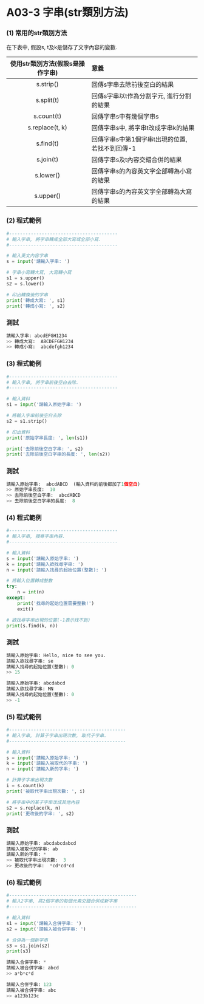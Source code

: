 # A03-3 字串(str類別方法)


### (1) 常用的str類別方法

在下表中, 假設s, t及k是儲存了文字內容的變數.

| 使用str類別方法(假設s是操作字串) | 意義 |
|:---------:|:------|
| s.strip() | 回傳s字串去除前後空白的結果 |
| s.split(t) | 回傳s字串以t作為分割字元, 進行分割的結果 |
| s.count(t) | 回傳字串s中有幾個字串s |
| s.replace(t, k) | 回傳字串s中, 將字串t改成字串k的結果 |
| s.find(t) | 回傳字串s中第1個字串t出現的位置, 若找不到回傳-1 |
| s.join(t) | 回傳字串s及t內容交錯合併的結果 |
| s.lower() | 回傳字串s的內容英文字全部轉為小寫的結果 |
| s.upper() | 回傳字串s的內容英文字全部轉為大寫的結果 |


### (2) 程式範例
``` python
#----------------------------------------
# 輸入字串, 將字串轉成全部大寫或全部小寫.
#----------------------------------------

# 輸入英文內容字串
s = input('請輸入字串: ')

# 字串小寫轉大寫, 大寫轉小寫
s1 = s.upper()
s2 = s.lower()

# 印出轉換後的字串
print('轉成大寫: ', s1)
print('轉成小寫: ', s2)
```

### 測試
``` python
請輸入字串: abcdEFGH1234
>> 轉成大寫:  ABCDEFGH1234
>> 轉成小寫:  abcdefgh1234
```

### (3) 程式範例
``` python
#----------------------------------------
# 輸入字串, 將字串前後空白去除.
#----------------------------------------

# 輸入資料
s1 = input('請輸入原始字串: ')

# 將輸入字串前後空白去除
s2 = s1.strip()

# 印出資料
print('原始字串長度: ', len(s1))

print('去除前後空白字串: ', s2)
print('去除前後空白字串的長度: ', len(s2))
```

### 測試
``` python
請輸入原始字串:  abcdABCD  (輸入資料的前後都加了1個空白)
>> 原始字串長度:  10
>> 去除前後空白字串:  abcdABCD
>> 去除前後空白字串的長度:  8
```


### (4) 程式範例
``` python
#----------------------------------------
# 輸入字串, 搜尋字串內容.
#----------------------------------------

# 輸入資料
s = input('請輸入原始字串: ')
k = input('請輸入欲找尋字串: ')
n = input('請輸入找尋的起始位置(整數): ')

# 將輸入位置轉成整數
try:
    n = int(n)
except:
    print('找尋的起始位置需要整數!')
    exit()

# 欲找尋字串出現的位置(-1表示找不到)
print(s.find(k, n))
```

### 測試
``` python
請輸入原始字串: Hello, nice to see you.
請輸入欲找尋字串: se
請輸入找尋的起始位置(整數): 0
>> 15

請輸入原始字串: abcdabcd
請輸入欲找尋字串: MN
請輸入找尋的起始位置(整數): 0
>> -1
```


### (5) 程式範例
``` python
#-------------------------------------------
# 輸入字串, 計算子字串出現次數, 取代子字串.
#-------------------------------------------

# 輸入資料
s = input('請輸入原始字串: ')
k = input('請輸入被取代的字串: ')
n = input('請輸入新的字串: ')

# 計算子字串出現次數
i = s.count(k)
print('被取代字串出現次數: ', i)

# 將字串中的某子字串改成其他內容
s2 = s.replace(k, n)
print('更改後的字串: ', s2)
```

### 測試
``` python
請輸入原始字串: abcdabcdabcd
請輸入被取代的字串: ab
請輸入新的字串: *
>> 被取代字串出現次數:  3
>> 更改後的字串:  *cd*cd*cd
```


### (6) 程式範例
``` python
#-----------------------------------------------
# 輸入2字串, 將2個字串的每個元素交錯合併成新字串
#-----------------------------------------------

# 輸入資料
s1 = input('請輸入合併字串: ')
s2 = input('請輸入被合併字串: ')

# 合併為一個新字串
s3 = s1.join(s2)
print(s3)
```

``` python
請輸入合併字串: *
請輸入被合併字串: abcd
>> a*b*c*d

請輸入合併字串: 123
請輸入被合併字串: abc
>> a123b123c
```
